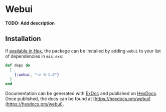 # Webui

**TODO: Add description**

## Installation

If [available in Hex](https://hex.pm/docs/publish), the package can be installed
by adding `webui` to your list of dependencies in `mix.exs`:

```elixir
def deps do
  [
    {:webui, "~> 0.1.0"}
  ]
end
```

Documentation can be generated with [ExDoc](https://github.com/elixir-lang/ex_doc)
and published on [HexDocs](https://hexdocs.pm). Once published, the docs can
be found at [https://hexdocs.pm/webui](https://hexdocs.pm/webui).

